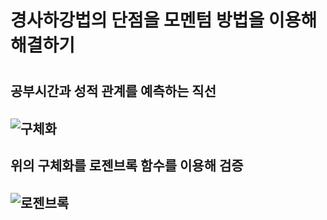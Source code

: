
<h1>경사하강법의 단점을 모멘텀 방법을 이용해 해결하기<h1>

<h2>공부시간과 성적 관계를 예측하는 직선<h2>

![구체화](https://user-images.githubusercontent.com/28584275/86535320-7454f080-bf1a-11ea-88db-cdfeba2c31bd.png)

<h2>위의 구체화를 로젠브록 함수를 이용해 검증<h2>

![로젠브록](https://user-images.githubusercontent.com/28584275/86535330-8898ed80-bf1a-11ea-84e2-f786657f125a.png)
